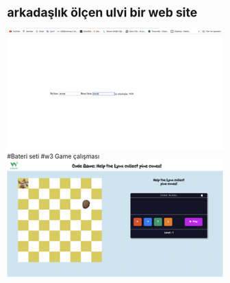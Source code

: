 # arkadaşlık ölçen ulvi bir web site 
![arkadaşlık ölçen ülvi bir alet](ark.png)
#Bateri seti
#w3 Game çalışması
![w3schoools oyunundan esinlenilerek yapılan bir çalışma](w3game.png)
